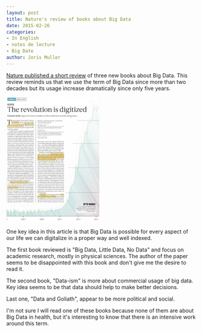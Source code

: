 ```yaml
---
layout: post
title: Nature's review of books about Big Data 
date: 2015-02-26
categories:
- In English
- notes de lecture
- Big Date
author: Joris Muller
---
```


[Nature published a short review](http://www.nature.com/nature/journal/v518/n7540/full/518480a.html) of three new books about Big Data. This review reminds us that we use the term of Big Data since more than two decades but its usage increase dramatically since only five years.

![First page of the article](/assets/nature_bigdata.jpg)

One key idea in this article is that Big Data is possible for every aspect of our life we can digitalize in a proper way and well indexed.

The first book reviewed is "Big Data, Little Data, No Data" and focus on academic research, mostly in physical sciences. The author of the paper seems to be disappointed with this book and don't give me the desire to read it.

The second book, "Data-ism" is more about commercial usage of big data. Key idea seems to be that data should help to make better decisions.

Last one, "Data and Goliath", appear to be more political and social.

I'm not sure I will read one of these books because none of them are about Big Data in health, but it's interesting to know that there is an intensive work around this term.
